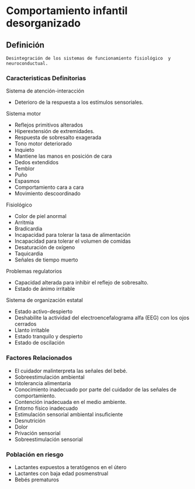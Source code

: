 # Comportamiento infantil desorganizado
## Definición
	Desintegración de los sistemas de funcionamiento fisiológico  y neuroconductual.

### Caracteristicas Definitorias
Sistema de atención-interacción   
- Deterioro de la respuesta a 
los estímulos sensoriales.  
 
Sistema motor   
- Reflejos primitivos alterados  
- Hiperextensión de 
extremidades.  
- Respuesta de sobresalto 
exagerada  
- Tono motor deteriorado  
- Inquieto  
- Mantiene las manos en posición 
de cara  
- Dedos extendidos  
- Temblor  
- Puño  
- Espasmos  
- Comportamiento cara a cara  
- Movimiento descoordinado  
 
Fisiológico    
- Color de piel anormal   
- Arritmia   
- Bradicardia   
- Incapacidad para tolerar la 
tasa de alimentación
- Incapacidad para tolerar el volumen de comidas
- Desaturación de oxígeno
- Taquicardia
- Señales de tiempo muerto  
 
Problemas regulatorios   
- Capacidad alterada para inhibir 
el reflejo de sobresalto. 
- Estado de ánimo irritable 
 
Sistema de organización estatal   
- Estado activo-despierto   
- Deshabilite la actividad del 
electroencefalograma alfa 
(EEG) con los ojos cerrados   
- Llanto irritable   
- Estado tranquilo y despierto   
- Estado de oscilación   

### Factores Relacionados
- El cuidador malinterpreta las 
señales del bebé.   
- Sobreestimulación ambiental   
- Intolerancia alimentaria   
- Conocimiento inadecuado por 
parte del cuidador de las 
señales de comportamiento.   
- Contención inadecuada en el 
medio ambiente.   
- Entorno físico inadecuado
- Estimulación sensorial ambiental 
insuficiente   
- Desnutrición   
- Dolor   
- Privación sensorial   
- Sobreestimulación sensorial  

### Población en riesgo
- Lactantes expuestos a 
teratógenos en el útero   
- Lactantes con baja edad 
posmenstrual   
- Bebés prematuros

